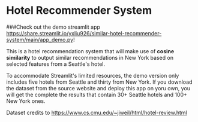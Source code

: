 # Hotel Recommender System
###Check out the demo streamlit app https://share.streamlit.io/yxliu926/similar-hotel-recommender-system/main/app_demo.py!

This is a hotel recommendation system that will make use of **cosine similarity** to output similar recommendations in New York based on selected features from a Seattle's hotel.

To accommodate Streamlit's limited resources, the demo version only includes five hotels from Seattle and thirty from New York. If you download the dataset from the source website and deploy this app on yoru own, you will get the complete the results that contain 30+ Seattle hotels and 100+ New York ones.

Dataset credits to https://www.cs.cmu.edu/~jiweil/html/hotel-review.html

